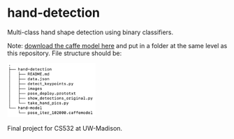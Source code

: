 # hand-detection
Multi-class hand shape detection using binary classifiers.

Note: [download the caffe model here](http://posefs1.perception.cs.cmu.edu/OpenPose/models/hand/pose_iter_102000.caffemodel) and put in a folder at the same level as this repository. File structure should be:

<img src="https://github.com/apletta/hand-detection/blob/master/images/file_tree.png" alt="images/file_tree.png" width="40%">

Final project for CS532 at UW-Madison.
